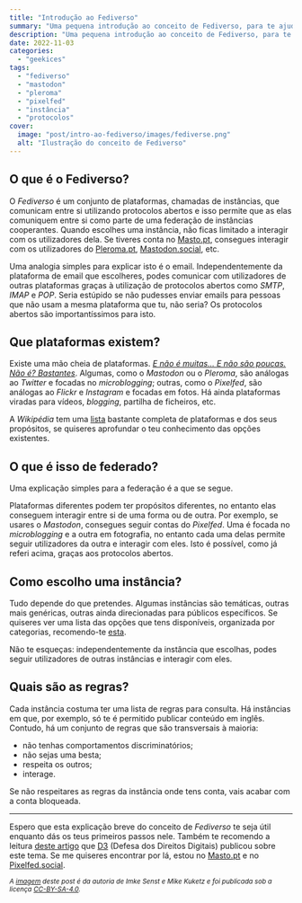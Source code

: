 ```yaml
---
title: "Introdução ao Fediverso"
summary: "Uma pequena introdução ao conceito de Fediverso, para te ajudar no teu êxodo do Twitter."
description: "Uma pequena introdução ao conceito de Fediverso, para te ajudar no teu êxodo do Twitter."
date: 2022-11-03
categories:
  - "geekices"
tags:
  - "fediverso"
  - "mastodon"
  - "pleroma"
  - "pixelfed"
  - "instância"
  - "protocolos"
cover:
  image: "post/intro-ao-fediverso/images/fediverse.png"
  alt: "Ilustração do conceito de Fediverso"
---
```


## O que é o Fediverso?

O *Fediverso* é um conjunto de plataformas, chamadas de instâncias, que comunicam entre si utilizando protocolos abertos e isso permite que as elas comuniquem entre si como parte de uma federação de instâncias cooperantes. Quando escolhes uma instância, não ficas limitado a interagir com os utilizadores dela. Se tiveres conta no [Masto.pt](https://masto.pt), consegues interagir com os utilizadores do [Pleroma.pt](https://pleroma.pt), [Mastodon.social](https://mastodon.social), etc.

Uma analogia simples para explicar isto é o email. Independentemente da plataforma de email que escolheres, podes comunicar com utilizadores de outras plataformas graças à utilização de protocolos abertos como *SMTP*, *IMAP* e *POP*.  Seria estúpido se não pudesses enviar emails para pessoas que não usam a mesma plataforma que tu, não seria? Os protocolos abertos são importantíssimos para isto.

## Que plataformas existem?

Existe uma mão cheia de plataformas. *[E não é muitas... E não são poucas. Não é? Bastantes](https://youtu.be/hzhmKHbnNRg?t=5)*. Algumas, como o *Mastodon* ou o *Pleroma*, são análogas ao *Twitter* e focadas no *microblogging*; outras, como o *Pixelfed*, são análogas ao *Flickr* e *Instagram* e focadas em fotos. Há ainda plataformas viradas para vídeos, *blogging*, partilha de ficheiros, etc.

A *Wikipédia* tem uma [lista](https://en.wikipedia.org/wiki/Fediverse#Fediverse_software_platforms) bastante completa de plataformas e dos seus propósitos, se quiseres aprofundar o teu conhecimento das opções existentes.

## O que é isso de federado?

Uma explicação simples para a federação é a que se segue.

Plataformas diferentes podem ter propósitos diferentes, no entanto elas conseguem interagir entre si de uma forma ou de outra. Por exemplo, se usares o *Mastodon*, consegues seguir contas do *Pixelfed*. Uma é focada no *microblogging* e a outra em fotografia, no entanto cada uma delas permite seguir utilizadores da outra e interagir com eles. Isto é possível, como já referi acima, graças aos protocolos abertos.

## Como escolho uma instância?

Tudo depende do que pretendes. Algumas instâncias são temáticas, outras mais genéricas, outras ainda direcionadas para públicos específicos. Se quiseres ver uma lista das opções que tens disponíveis, organizada por categorias, recomendo-te [esta](https://joinmastodon.org/pt-BR/servers).

Não te esqueças: independentemente da instância que escolhas, podes seguir utilizadores de outras instâncias e interagir com eles.

## Quais são as regras?

Cada instância costuma ter uma lista de regras para consulta. Há instâncias em que, por exemplo, só te é permitido publicar conteúdo em inglês. Contudo, há um conjunto de regras que são transversais à maioria:

- não tenhas comportamentos discriminatórios;
- não sejas uma besta;
- respeita os outros;
- interage.

Se não respeitares as regras da instância onde tens conta, vais acabar com a conta bloqueada.

---

Espero que esta explicação breve do conceito de *Fediverso* te seja útil enquanto dás os teus primeiros passos nele. Também te recomendo a leitura [deste artigo](https://direitosdigitais.pt/comunicacao/noticias/138-twitter-e-mastodon-101-plataformas-vs-protocolos) que [D3](https://direitosdigitais.pt/) (Defesa dos Direitos Digitais) publicou sobre este tema. Se me quiseres encontrar por lá, estou no [Masto.pt](https://masto.pt/@brunomiguel) e no [Pixelfed.social](https://pixelfed.social/@brunomiguel).

<small>_A [imagem](https://commons.wikimedia.org/wiki/File:Fediverse_AllProcotols_v1.1_13.05.2022.png) deste post é da autoria de Imke Senst e Mike Kuketz e foi publicada sob a licença [CC-BY-SA-4.0](https://creativecommons.org/licenses/by-sa/4.0/deed.en)._</small>

